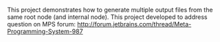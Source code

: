 This project demonstrates how to generate multiple output files from the same root node (and internal node). This project developed to
address question on MPS forum: http://forum.jetbrains.com/thread/Meta-Programming-System-987
